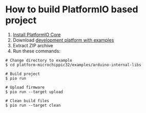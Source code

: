 How to build PlatformIO based project
=====================================

1. [Install PlatformIO Core](https://docs.platformio.org/page/core.html)
2. Download [development platform with examples](https://github.com/platformio/platform-microchippic32/archive/develop.zip)
3. Extract ZIP archive
4. Run these commands:

```shell
# Change directory to example
$ cd platform-microchippic32/examples/arduino-internal-libs

# Build project
$ pio run

# Upload firmware
$ pio run --target upload

# Clean build files
$ pio run --target clean
```
